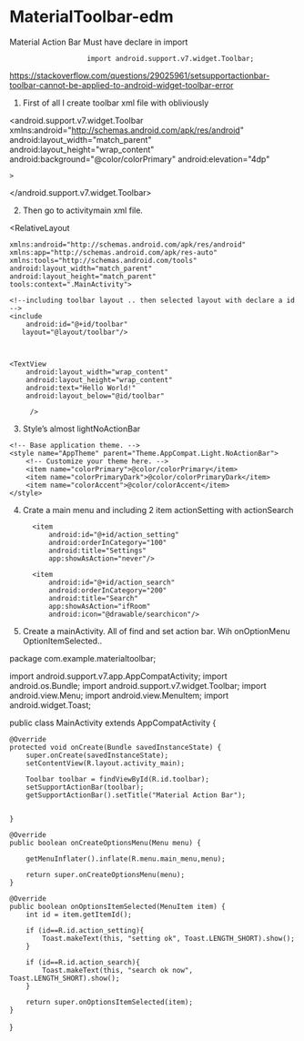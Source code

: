 # MaterialToolbar-edm

Material  Action Bar
Must have declare in  import

                       import android.support.v7.widget.Toolbar;
                       
   https://stackoverflow.com/questions/29025961/setsupportactionbar-toolbar-cannot-be-applied-to-android-widget-toolbar-error


1.	First of all I create toolbar xml file with obliviously   

<?xml version="1.0" encoding="utf-8"?>
<android.support.v7.widget.Toolbar xmlns:android="http://schemas.android.com/apk/res/android"
    android:layout_width="match_parent"
    android:layout_height="wrap_content"
    android:background="@color/colorPrimary"
    android:elevation="4dp"

    >

</android.support.v7.widget.Toolbar>


2.	Then go to activitymain xml file.

<?xml version="1.0" encoding="utf-8"?>
<RelativeLayout

    xmlns:android="http://schemas.android.com/apk/res/android"
    xmlns:app="http://schemas.android.com/apk/res-auto"
    xmlns:tools="http://schemas.android.com/tools"
    android:layout_width="match_parent"
    android:layout_height="match_parent"
    tools:context=".MainActivity">

    <!--including toolbar layout .. then selected layout with declare a id -->
    <include
        android:id="@+id/toolbar"
       layout="@layout/toolbar"/>



    <TextView
        android:layout_width="wrap_content"
        android:layout_height="wrap_content"
        android:text="Hello World!"
        android:layout_below="@id/toolbar"

         />

</RelativeLayout>

3.	Style’s almost lightNoActionBar

<resources>

    <!-- Base application theme. -->
    <style name="AppTheme" parent="Theme.AppCompat.Light.NoActionBar">
        <!-- Customize your theme here. -->
        <item name="colorPrimary">@color/colorPrimary</item>
        <item name="colorPrimaryDark">@color/colorPrimaryDark</item>
        <item name="colorAccent">@color/colorAccent</item>
    </style>

</resources>


4.	Crate a main menu and including 2 item actionSetting with actionSearch

<?xml version="1.0" encoding="utf-8"?>
<menu
    xmlns:android="http://schemas.android.com/apk/res/android"
    xmlns:app="http://schemas.android.com/apk/res-auto"
    xmlns:tools="http://schemas.android.com/tools">

    <item
        android:id="@+id/action_setting"
        android:orderInCategory="100"
        android:title="Settings"
        app:showAsAction="never"/>

    <item
        android:id="@+id/action_search"
        android:orderInCategory="200"
        android:title="Search"
        app:showAsAction="ifRoom"
        android:icon="@drawable/searchicon"/>





</menu>

5.	Create a mainActivity. All of find and set action bar. Wih onOptionMenu  OptionItemSelected..


package com.example.materialtoolbar;

import android.support.v7.app.AppCompatActivity;
import android.os.Bundle;
import android.support.v7.widget.Toolbar;
import android.view.Menu;
import android.view.MenuItem;
import android.widget.Toast;

public class MainActivity extends AppCompatActivity {

    @Override
    protected void onCreate(Bundle savedInstanceState) {
        super.onCreate(savedInstanceState);
        setContentView(R.layout.activity_main);

        Toolbar toolbar = findViewById(R.id.toolbar);
        setSupportActionBar(toolbar);
        getSupportActionBar().setTitle("Material Action Bar");


    }

    @Override
    public boolean onCreateOptionsMenu(Menu menu) {

        getMenuInflater().inflate(R.menu.main_menu,menu);

        return super.onCreateOptionsMenu(menu);
    }

    @Override
    public boolean onOptionsItemSelected(MenuItem item) {
        int id = item.getItemId();

        if (id==R.id.action_setting){
            Toast.makeText(this, "setting ok", Toast.LENGTH_SHORT).show();
        }

        if (id==R.id.action_search){
            Toast.makeText(this, "search ok now", Toast.LENGTH_SHORT).show();
        }

        return super.onOptionsItemSelected(item);
    }
}

